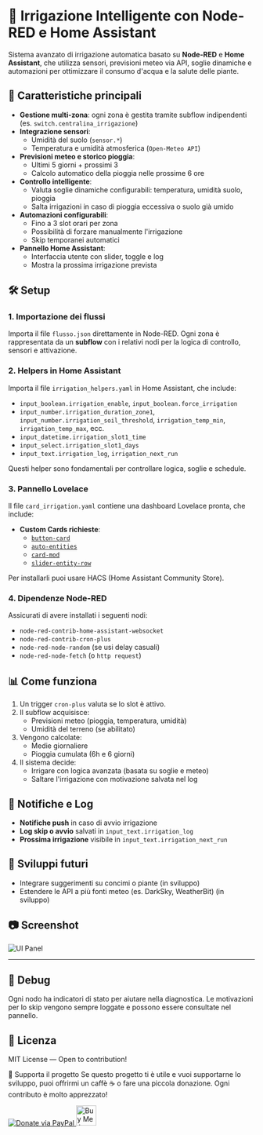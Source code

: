 # 🌱 Irrigazione Intelligente con Node-RED e Home Assistant

Sistema avanzato di irrigazione automatica basato su **Node-RED** e **Home Assistant**, che utilizza sensori, previsioni meteo via API, soglie dinamiche e automazioni per ottimizzare il consumo d'acqua e la salute delle piante.

## 🚀 Caratteristiche principali

- **Gestione multi-zona**: ogni zona è gestita tramite subflow indipendenti (es. `switch.centralina_irrigazione`)
- **Integrazione sensori**:
  - Umidità del suolo (`sensor.*`)
  - Temperatura e umidità atmosferica (`Open-Meteo API`)
- **Previsioni meteo e storico pioggia**:
  - Ultimi 5 giorni + prossimi 3
  - Calcolo automatico della pioggia nelle prossime 6 ore
- **Controllo intelligente**:
  - Valuta soglie dinamiche configurabili: temperatura, umidità suolo, pioggia
  - Salta irrigazioni in caso di pioggia eccessiva o suolo già umido
- **Automazioni configurabili**:
  - Fino a 3 slot orari per zona
  - Possibilità di forzare manualmente l'irrigazione
  - Skip temporanei automatici
- **Pannello Home Assistant**:
  - Interfaccia utente con slider, toggle e log
  - Mostra la prossima irrigazione prevista

## 🛠 Setup

### 1. Importazione dei flussi

Importa il file `flusso.json` direttamente in Node-RED. Ogni zona è rappresentata da un **subflow** con i relativi nodi per la logica di controllo, sensori e attivazione.

### 2. Helpers in Home Assistant

Importa il file `irrigation_helpers.yaml` in Home Assistant, che include:

- `input_boolean.irrigation_enable`, `input_boolean.force_irrigation`
- `input_number.irrigation_duration_zone1`, `input_number.irrigation_soil_threshold`, `irrigation_temp_min`, `irrigation_temp_max`, ecc.
- `input_datetime.irrigation_slot1_time`
- `input_select.irrigation_slot1_days`
- `input_text.irrigation_log`, `irrigation_next_run`

Questi helper sono fondamentali per controllare logica, soglie e schedule.

### 3. Pannello Lovelace

Il file `card_irrigation.yaml` contiene una dashboard Lovelace pronta, che include:

- **Custom Cards richieste**:
  - [`button-card`](https://github.com/custom-cards/button-card)
  - [`auto-entities`](https://github.com/thomasloven/lovelace-auto-entities)
  - [`card-mod`](https://github.com/thomasloven/lovelace-card-mod)
  - [`slider-entity-row`](https://github.com/thomasloven/lovelace-slider-entity-row)

Per installarli puoi usare HACS (Home Assistant Community Store).

### 4. Dipendenze Node-RED

Assicurati di avere installati i seguenti nodi:

- `node-red-contrib-home-assistant-websocket`
- `node-red-contrib-cron-plus`
- `node-red-node-random` (se usi delay casuali)
- `node-red-node-fetch` (o `http request`)

## 📊 Come funziona

1. Un trigger `cron-plus` valuta se lo slot è attivo.
2. Il subflow acquisisce:
   - Previsioni meteo (pioggia, temperatura, umidità)
   - Umidità del terreno (se abilitato)
3. Vengono calcolate:
   - Medie giornaliere
   - Pioggia cumulata (6h e 6 giorni)
4. Il sistema decide:
   - Irrigare con logica avanzata (basata su soglie e meteo)
   - Saltare l'irrigazione con motivazione salvata nel log

## 📱 Notifiche e Log

- **Notifiche push** in caso di avvio irrigazione
- **Log skip o avvio** salvati in `input_text.irrigation_log`
- **Prossima irrigazione** visibile in `input_text.irrigation_next_run`

## 🌾 Sviluppi futuri

- Integrare suggerimenti su concimi o piante (in sviluppo)
- Estendere le API a più fonti meteo (es. DarkSky, WeatherBit) (in sviluppo)

## 📷 Screenshot

![UI Panel](./assets/ui-panel.png) <!-- Inserisci screenshot reale se disponibile -->

---

## 🧪 Debug

Ogni nodo ha indicatori di stato per aiutare nella diagnostica. Le motivazioni per lo skip vengono sempre loggate e possono essere consultate nel pannello.

## 📄 Licenza

MIT License — Open to contribution!

🧡 Supporta il progetto
Se questo progetto ti è utile e vuoi supportarne lo sviluppo, puoi offrirmi un caffè ☕ o fare una piccola donazione. Ogni contributo è molto apprezzato!

<p align="left"> <a href="https://www.paypal.me/guegiurm" target="_blank"> <img src="https://www.paypalobjects.com/en_US/i/btn/btn_donate_LG.gif" alt="Donate via PayPal"> </a> <a href="https://coff.ee/guegiurm" target="_blank"> <img src="https://www.buymeacoffee.com/assets/img/custom_images/orange_img.png" alt="Buy Me A Coffee" height="41"> </a> </p>
